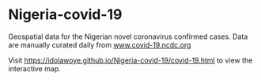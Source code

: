 # Nigeria-covid-19
Geospatial data for the Nigerian novel coronavirus confirmed cases. Data are manually curated daily from www.covid-19.ncdc.org 

Visit https://idolawoye.github.io/Nigeria-covid-19/covid-19.html to view the interactive map.
